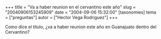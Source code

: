 +++
title = "Va a haber reunion en el cervantino este año"
slug = "20040906153245909"
date = "2004-09-06 15:32:00"
[taxonomies]
tema = ["preguntas"]
autor = ["Hector Vega Rodriguez"]
+++

Como dice el título, ¿va a haber reunion este año en Guanajuato dentro
del Cervantino?

